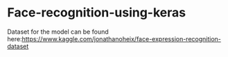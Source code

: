 # Face-recognition-using-keras
Dataset for the model can be found here:https://www.kaggle.com/jonathanoheix/face-expression-recognition-dataset
